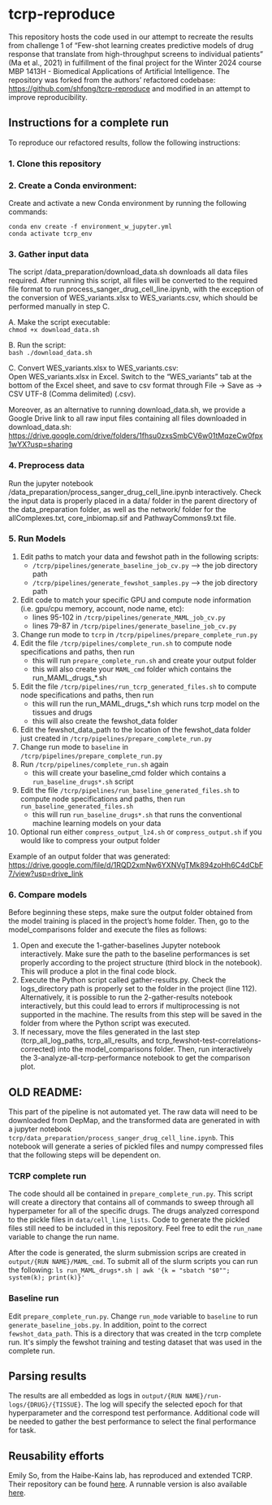 # tcrp-reproduce

This repository hosts the code used in our attempt to recreate the results from challenge 1 of “Few-shot learning creates predictive models of drug response that translate from high-throughput screens to individual patients” (Ma et al., 2021) in fulfillment of the final project for the Winter 2024 course MBP 1413H - Biomedical Applications of Artificial Intelligence. The repository was forked from the authors’ refactored codebase: https://github.com/shfong/tcrp-reproduce and modified in an attempt to improve reproducibility. 

## Instructions for a complete run
To reproduce our refactored results, follow the following instructions: 

### 1. Clone this repository 

### 2. Create a Conda environment:

Create and activate a new Conda environment by running the following commands: 

`conda env create -f environment_w_jupyter.yml`  
`conda activate tcrp_env` 

### 3. Gather input data  

The script /data_preparation/download_data.sh downloads all data files required. After running this script, all files will be converted to the required file format to run process_sanger_drug_cell_line.ipynb, with the exception of the conversion of WES_variants.xlsx to WES_variants.csv, which should be performed manually in step C.  

A. Make the script executable:  
`chmod +x download_data.sh`  

B. Run the script:  
`bash ./download_data.sh`  

C. Convert WES_variants.xlsx to WES_variants.csv:  
Open WES_variants.xlsx in Excel. Switch to the “WES_variants” tab at the bottom of the Excel sheet, and save to csv format through File -> Save as -> CSV UTF-8 (Comma delimited) (.csv). 

Moreover, as an alternative to running download_data.sh, we provide a Google Drive link to all raw input files containing all files downloaded in download_data.sh: https://drive.google.com/drive/folders/1fhsu0zxsSmbCV6w01tMqzeCw0fpx1wYX?usp=sharing 

### 4. Preprocess data 

Run the jupyter notebook /data_preparation/process_sanger_drug_cell_line.ipynb interactively. Check the input data is properly placed in a data/ folder in the parent directory of the data_preparation folder, as well as the network/ folder for the allComplexes.txt, core_inbiomap.sif and PathwayCommons9.txt file.

### 5. Run Models 

1. Edit paths to match your data and fewshot path in the following scripts:
   - `/tcrp/pipelines/generate_baseline_job_cv.py` --> the job directory path
   - `/tcrp/pipelines/generate_fewshot_samples.py`  --> the job directory path
2. Edit code to match your specific GPU and compute node information (i.e. gpu/cpu memory, account, node name, etc):
   - lines 95-102 in `/tcrp/pipelines/generate_MAML_job_cv.py`
   - lines  79-87 in `/tcrp/pipelines/generate_baseline_job_cv.py`
3. Change run mode to `tcrp` in `/tcrp/pipelines/prepare_complete_run.py`
4. Edit the file `/tcrp/pipelines/complete_run.sh` to compute node specifications and paths, then run
   - this will run `prepare_complete_run.sh` and create your output folder
   - this will also create your `MAML_cmd` folder which contains the run_MAML_drugs_*.sh
5. Edit the file `/tcrp/pipelines/run_tcrp_generated_files.sh` to compute node specifications and paths, then run
   - this will run the run_MAML_drugs_*.sh which runs tcrp model on the tissues and drugs
   - this will also create the fewshot_data folder
6. Edit the fewshot_data_path to the location of the fewshot_data folder just created in  `/tcrp/pipelines/prepare_complete_run.py`
7. Change run mode to `baseline` in `/tcrp/pipelines/prepare_complete_run.py`
8. Run `/tcrp/pipelines/complete_run.sh` again
   - this will create your baseline_cmd folder which contains a `run_baseline_drugs*.sh` script
9. Edit the file `/tcrp/pipelines/run_baseline_generated_files.sh` to compute node specifications and paths, then run `run_baseline_generated_files.sh`
   - this will run `run_baseline_drugs*.sh` that runs the conventional machine learning models on your data
10. Optional run either `compress_output_lz4.sh` or `compress_output.sh` if you would like to compress your output folder

Example of an output folder that was generated: https://drive.google.com/file/d/1RQD2xmNw6YXNVgTMk894zoHh6C4dCbF7/view?usp=drive_link 
### 6. Compare models

Before beginning these steps, make sure the output folder obtained from the model training is placed in the project’s home folder. Then, go to the model_comparisons folder and execute the files as follows:
1. Open and execute the 1-gather-baselines Jupyter notebook interactively. Make sure the path to the baseline performances is set properly according to the project structure (third block in the notebook). This will produce a plot in the final code block.
2. Execute the Python script called gather-results.py. Check the logs_directory path is properly set to the folder in the project (line 112). Alternatively, it is possible to run the 2-gather-results notebook interactively, but this could lead to errors if multiprocessing is not supported in the machine. The results from this step will be saved in the folder from where the Python script was executed.
3. If necessary, move the files generated in the last step (tcrp_all_log_paths, tcrp_all_results, and tcrp_fewshot-test-correlations-corrected) into the model_comparisons folder. Then, run interactively the 3-analyze-all-tcrp-performance notebook to get the comparison plot.



## OLD README: 

This part of the pipeline is not automated yet. The raw data will need to be downloaded from DepMap, and the transformed data are generated in with a jupyter notebook `tcrp/data_preparation/process_sanger_drug_cell_line.ipynb`. This notebook will generate a series of pickled files and numpy compressed files that the following steps will be dependent on. 

### TCRP complete run

The code should all be contained in `prepare_complete_run.py`. This script will create a directory that contains all of commands to sweep through all hyperpameter for all of the specific drugs. The drugs analyzed correspond to the pickle files in `data/cell_line_lists`. Code to generate the pickled files still need to be included in this repository. Feel free to edit the `run_name` variable to change the run name. 

After the code is generated, the slurm submission scrips are created in `output/{RUN NAME}/MAML_cmd`. To submit all of the slurm scripts you can run the following: 
```ls run_MAML_drugs*.sh | awk '{k = "sbatch "$0""; system(k); print(k)}'```

### Baseline run

Edit `prepare_complete_run.py`. Change `run_mode` variable to `baseline` to run `generate_baseline_jobs.py`. In addition, point to the correct `fewshot_data_path`. This is a directory that was created in the tcrp complete run. It's simply the fewshot training and testing dataset that was used in the complete run.


## Parsing results
The results are all embedded as logs in `output/{RUN NAME}/run-logs/{DRUG}/{TISSUE}`. The log will specify the selected epoch for that hyperparameter and the correspond test performance. Additional code will be needed to gather the best performance to select the final performance for task.

## Reusability efforts

Emily So, from the Haibe-Kains lab, has reproduced and extended TCRP. Their repository can be found [here](https://github.com/bhklab/TCRP_Reusability_Report). A runnable version is also available [here](https://codeocean.com/capsule/8411716/tree/v2).
